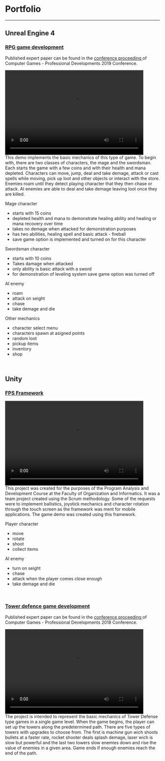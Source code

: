 # Portfolio

---

## Unreal Engine 4

### [RPG game development](https://github.com/alzuber/RPG-Unreal-Engine-4)
<p> 
  Published expert paper can be found in the 
  <a href="http://racunalne-igre.foi.hr/dokumenti/racunalne-igre-2019-zbornik-radova-compressed.pdf">conference proceeding </a>
  of Computer Games - Professional Developments 2019 Conference.
</p>
<video width="450" height="275" src="images/RPG_demo.mp4" controls preload></video>
<br>
This demo implements the basic mechanics of this type of game. To begin with, there are two classes of characters, the mage and the swordsman. Each starts the game with a few coins and with their health and mana depleted. Characters can move, jump, deal and take demage, attack or cast spells while moving, pick up loot and other objects or interact with the store. Enemies roam until they detect playing character that they then chase or attack. AI enemies are able to deal and take demage leaving loot once they are killed.

Mage character
- starts with 15 coins
- depleted health and mana to demonstrate healing ability and healing or mana recovery over time
- takes no demage when attacked for demonstration purposes
- has two abilities, healing spell and basic attack - fireball
- save game option is implemented and turned on for this character

Swordsman character
- starts with 10 coins
- Takes damage when attacked
- only ability is basic attack with a sword
- for demonstration of leveling system save game option was turned off

AI enemy
- roam
- attack on seight
- chase
- take demage and die

Other mechanics
- character select menu
- characters spawn at asigned points
- random loot
- pickup items
- inventory
- shop
<br>

## Unity

### [FPS Framework](https://github.com/alzuber/Android-FPS-Framework)
<video width="450" height="275" src="images/FPS_demo.mp4" controls preload></video>
<br>
This project was created for the purposes of the Program Analysis and Development Course at the Faculty of Organization and Informatics. It was a team project created using the Scrum methodology. Some of the requests were to implement ballistics, joystick mechanics and character rotation through the touch screen as the framework was ment for mobile applications. The game demo was created using this framework.

Player character
- move
- rotate
- shoot
- collect items

AI enemy
- turn on seight
- chase
- attack when the player comes close enough
- take demage and die
<br>

### [Tower defence game development](https://github.com/alzuber/Obrana-tornjevima)
<p> 
  Published expert paper can be found in the 
  <a href="http://racunalne-igre.foi.hr/dokumenti/racunalne-igre-2018-zbornik-radova.pdf">conference proceeding </a>
  of Computer Games - Professional Developments 2018 Conference.
</p>
<video width="450" height="275" src="images/TowerDefense_demo.mp4" controls preload></video>
<br>
The project is intended to represent the basic mechanics of Tower Defense type games in a single game level. When the game begins, the player can set up the towers along the predetermined path. There are five types of towers with upgrades to choose from. The first is machine gun wich shoots bullets at a faster rate, rocket shooter deals splash demage, laser wich is slow but powerful and the last two towers slow enemies down and rise the value of enemies in a given area. Game ends if enough enemies reach the end of the path.

